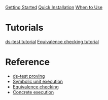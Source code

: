 [Getting Started](./getting-started.md)
[Quick Installation](./install.md)
[When to Use](./when-to-use.md)

# Tutorials

[ds-test tutorial](./ds-test-tutorial.md)
[Equivalence checking tutorial](./equivalence-checking-tutorial.md)
<!-- [Symbolic unit testing]() -->
<!-- [Discovering reachable assertion violations]() -->

# Reference

- [ds-test proving](./test.md)
- [Symbolic unit execution](./symbolic.md)
- [Equivalence checking](./equivalence.md)
- [Concrete execution](./exec.md)
